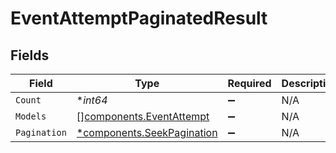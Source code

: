 # EventAttemptPaginatedResult


## Fields

| Field                                                                   | Type                                                                    | Required                                                                | Description                                                             |
| ----------------------------------------------------------------------- | ----------------------------------------------------------------------- | ----------------------------------------------------------------------- | ----------------------------------------------------------------------- |
| `Count`                                                                 | **int64*                                                                | :heavy_minus_sign:                                                      | N/A                                                                     |
| `Models`                                                                | [][components.EventAttempt](../../models/components/eventattempt.md)    | :heavy_minus_sign:                                                      | N/A                                                                     |
| `Pagination`                                                            | [*components.SeekPagination](../../models/components/seekpagination.md) | :heavy_minus_sign:                                                      | N/A                                                                     |